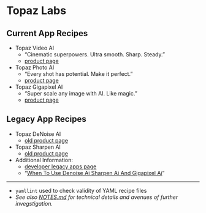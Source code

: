 # Topaz Labs

## Current App Recipes
- Topaz Video AI
	- “Cinematic superpowers. Ultra smooth. Sharp. Steady.”
	- [product page](https://www.topazlabs.com/topaz-video-ai)
- Topaz Photo AI
	- “Every shot has potential. Make it perfect.”
	- [product page](https://www.topazlabs.com/topaz-photo-ai)
- Topaz Gigapixel AI
	- “Super scale any image with AI. Like magic.”
	- [product page](https://www.topazlabs.com/gigapixel)

## Legacy App Recipes
- Topaz DeNoise AI
	- [old product page](https://www.topazlabs.com/denoise-ai)
- Topaz Sharpen AI
	- [old product page](https://www.topazlabs.com/sharpen-ai)
- Additional Information:
	- [developer legacy apps page](https://docs.topazlabs.com/other-apps/legacy)
	- “[When To Use Denoise Ai Sharpen Ai And Gigapixel Ai](https://docs.topazlabs.com/other-apps/denoise-ai/when-to-use-denoise-ai-sharpen-ai-and-gigapixel-ai)”

- - - 

- `yamllint` used to check validity of YAML recipe files
- _See also [NOTES.md](./NOTES.d/NOTES.md) for technical details and avenues of further invegstigation._

